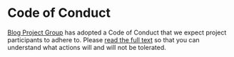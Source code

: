 # Code of Conduct

[Blog Project Group](https://github.com/Yancey-Blog) has adopted a Code of Conduct that we expect project participants to adhere to.
Please [read the full text](https://code.fb.com/codeofconduct/) so that you can understand what actions will and will not be tolerated.